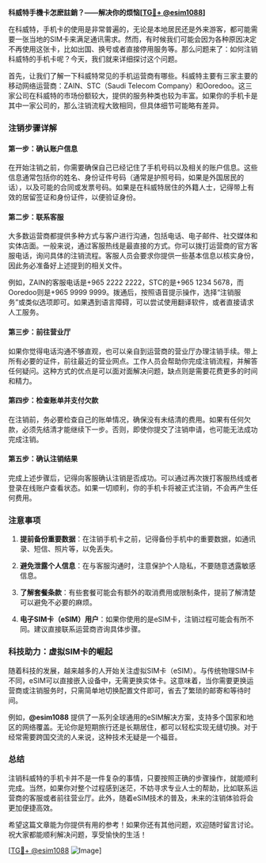 **科威特手機卡怎麽註銷？——解决你的烦恼[[TG💪+ @esim1088](https://t.me/s/esim1088)]**

在科威特，手机卡的使用是非常普遍的，无论是本地居民还是外来游客，都可能需要一张当地的SIM卡来满足通讯需求。然而，有时候我们可能会因为各种原因决定不再使用这张卡，比如出国、换号或者直接停用服务等。那么问题来了：如何注销科威特的手机卡呢？今天，我们就来详细探讨这个问题。

首先，让我们了解一下科威特常见的手机运营商有哪些。科威特主要有三家主要的移动网络运营商：ZAIN、STC（Saudi Telecom Company）和Ooredoo。这三家公司在科威特的市场份额较大，提供的服务种类也较为丰富。如果你的手机卡是其中一家公司的，那么注销流程大致相同，但具体细节可能略有差异。

### 注销步骤详解

#### 第一步：确认账户信息
在开始注销之前，你需要确保自己已经记住了手机号码以及相关的账户信息。这些信息通常包括你的姓名、身份证件号码（通常是护照号码，如果是外国居民的话），以及可能的合同或发票号码。如果是在科威特居住的外籍人士，记得带上有效的居留签证和身份证件，以便验证身份。

#### 第二步：联系客服
大多数运营商都提供多种方式与客户进行沟通，包括电话、电子邮件、社交媒体和实体店面。一般来说，通过客服热线是最直接的方式。你可以拨打运营商的官方客服电话，询问具体的注销流程。客服人员会要求你提供一些基本信息以核实身份，因此务必准备好上述提到的相关文件。

例如，ZAIN的客服电话是+965 2222 2222，STC的是+965 1234 5678，而Ooredoo则是+965 9999 9999。拨通后，按照语音提示操作，选择“注销服务”或类似选项即可。如果遇到语言障碍，可以尝试使用翻译软件，或者直接请求人工服务。

#### 第三步：前往营业厅
如果你觉得电话沟通不够直观，也可以亲自到运营商的营业厅办理注销手续。带上所有必要的证件，前往最近的营业网点。工作人员会帮助你完成注销流程，并解答任何疑问。这种方式的优点是可以面对面解决问题，缺点则是需要花费更多的时间和精力。

#### 第四步：检查账单并支付欠款
在注销前，务必要检查自己的账单情况，确保没有未结清的费用。如果有任何欠款，必须先结清才能继续下一步。否则，即使你提交了注销申请，也可能无法成功完成注销。

#### 第五步：确认注销结果
完成上述步骤后，记得向客服确认注销是否成功。可以通过再次拨打客服热线或者登录在线账户查看状态。如果一切顺利，你的手机卡将被正式注销，不会再产生任何费用。

### 注意事项

1. **提前备份重要数据**：在注销手机卡之前，记得备份手机中的重要数据，如通讯录、短信、照片等，以免丢失。
   
2. **避免泄露个人信息**：在与客服沟通时，注意保护个人隐私，不要随意透露敏感信息。

3. **了解套餐条款**：有些套餐可能会有额外的取消费用或限制条件，提前了解清楚可以避免不必要的麻烦。

4. **电子SIM卡（eSIM）用户**：如果你使用的是eSIM卡，注销过程可能会有所不同。建议直接联系运营商咨询具体步骤。

### 科技助力：虚拟SIM卡的崛起

随着科技的发展，越来越多的人开始关注虚拟SIM卡（eSIM）。与传统物理SIM卡不同，eSIM可以直接嵌入设备中，无需更换实体卡。这意味着，当你需要更换运营商或注销服务时，只需简单地切换配置文件即可，省去了繁琐的邮寄和等待时间。

例如，**@esim1088** 提供了一系列全球通用的eSIM解决方案，支持多个国家和地区的网络覆盖。无论你是短期旅行还是长期居住，都可以轻松实现无缝切换。对于经常需要跨国交流的人来说，这种技术无疑是一个福音。

### 总结

注销科威特的手机卡并不是一件复杂的事情，只要按照正确的步骤操作，就能顺利完成。当然，如果你对整个过程感到迷茫，不妨寻求专业人士的帮助，比如联系运营商的客服或者前往营业厅。此外，随着eSIM技术的普及，未来的注销体验将会更加便捷高效。

希望这篇文章能为你提供有用的参考！如果你还有其他问题，欢迎随时留言讨论。祝大家都能顺利解决问题，享受愉快的生活！

[[TG💪+ @esim1088](https://t.me/s/esim1088) ![Image](https://i.postimg.cc/4NQfJmqS/Snipaste-2025-05-13-00-14-12.png)]